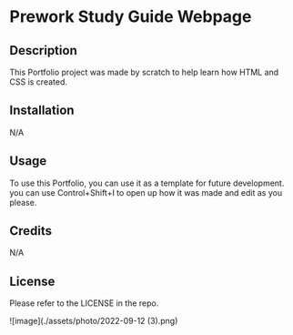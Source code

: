 # Prework Study Guide Webpage

## Description

This Portfolio project was made by scratch to help learn how HTML and CSS is created.

## Installation

N/A

## Usage

To use this Portfolio, you can use it as a template for future development. you can use Control+Shift+I to open up how it was made and edit as you please.

## Credits

N/A

## License

Please refer to the LICENSE in the repo.

![image](./assets/photo/2022-09-12 (3).png)
